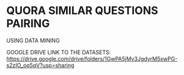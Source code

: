 # QUORA SIMILAR QUESTIONS PAIRING
USING DATA MINING

GOOGLE DRIVE LINK TO THE DATASETS: https://drive.google.com/drive/folders/1GwPA5jMv3JgdyrM5xwPG-s2zIO_oq5qV?usp=sharing
